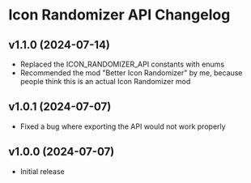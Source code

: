 # Icon Randomizer API Changelog
## v1.1.0 (2024-07-14)
- Replaced the ICON_RANDOMIZER_API constants with enums
- Recommended the mod "Better Icon Randomizer" by me, because people think this is an actual Icon Randomizer mod

## v1.0.1 (2024-07-07)
- Fixed a bug where exporting the API would not work properly

## v1.0.0 (2024-07-07)
- Initial release